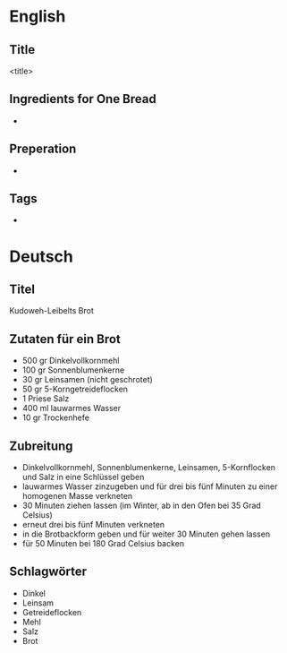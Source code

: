# English

## Title

\<title\>

## Ingredients for One Bread

* <ingredients>

## Preperation

* <steps>

## Tags

* <tags>

# Deutsch

## Titel

Kudoweh-Leibelts Brot

## Zutaten für ein Brot

* 500 gr Dinkelvollkornmehl
* 100 gr Sonnenblumenkerne
* 30 gr Leinsamen (nicht geschrotet)
* 50 gr 5-Korngetreideflocken
* 1 Priese Salz
* 400 ml lauwarmes Wasser
* 10 gr Trockenhefe

## Zubreitung

* Dinkelvollkornmehl, Sonnenblumenkerne, Leinsamen, 5-Kornflocken und Salz in eine Schlüssel geben
* lauwarmes Wasser zinzugeben und für drei bis fünf Minuten zu einer homogenen Masse verkneten
* 30 Minuten ziehen lassen (im Winter, ab in den Ofen bei 35 Grad Celsius)
* erneut drei bis fünf Minuten verkneten
* in die Brotbackform geben und für weiter 30 Minuten gehen lassen
* für 50 Minuten bei 180 Grad Celsius backen

## Schlagwörter

* Dinkel
* Leinsam
* Getreideflocken
* Mehl
* Salz
* Brot
